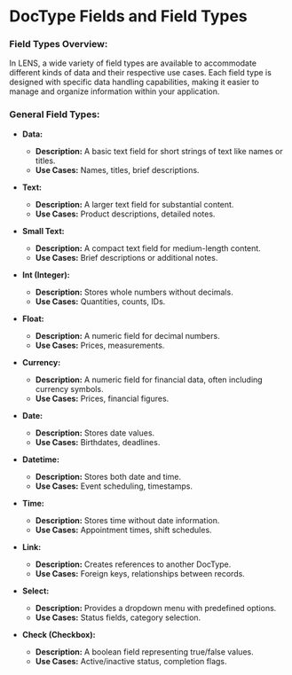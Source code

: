 # DocType Fields and Field Types

### **Field Types Overview:**

In LENS, a wide variety of field types are available to accommodate different kinds of data and their respective use cases. Each field type is designed with specific data handling capabilities, making it easier to manage and organize information within your application.

###  **General Field Types:**
-   **Data:**
    
    -   **Description:** A basic text field for short strings of text like names or titles.
    -   **Use Cases:** Names, titles, brief descriptions.
-   **Text:**
    
    -   **Description:** A larger text field for substantial content.
    -   **Use Cases:** Product descriptions, detailed notes.
-   **Small Text:**
    
    -   **Description:** A compact text field for medium-length content.
    -   **Use Cases:** Brief descriptions or additional notes.
-   **Int (Integer):**
    
    -   **Description:** Stores whole numbers without decimals.
    -   **Use Cases:** Quantities, counts, IDs.
-   **Float:**
    
    -   **Description:** A numeric field for decimal numbers.
    -   **Use Cases:** Prices, measurements.
-   **Currency:**
    
    -   **Description:** A numeric field for financial data, often including currency symbols.
    -   **Use Cases:** Prices, financial figures.
-   **Date:**
    
    -   **Description:** Stores date values.
    -   **Use Cases:** Birthdates, deadlines.
-   **Datetime:**
    
    -   **Description:** Stores both date and time.
    -   **Use Cases:** Event scheduling, timestamps.
-   **Time:**
    
    -   **Description:** Stores time without date information.
    -   **Use Cases:** Appointment times, shift schedules.
-   **Link:**
    
    -   **Description:** Creates references to another DocType.
    -   **Use Cases:** Foreign keys, relationships between records.
-   **Select:**
    
    -   **Description:** Provides a dropdown menu with predefined options.
    -   **Use Cases:** Status fields, category selection.
-   **Check (Checkbox):**
    
    -   **Description:** A boolean field representing true/false values.
    -   **Use Cases:** Active/inactive status, completion flags.
<!--stackedit_data:
eyJoaXN0b3J5IjpbNjc3NTE3OTM1LC04Mjc2NjkzNjcsLTE2Nj
kwNTMxNzZdfQ==
-->